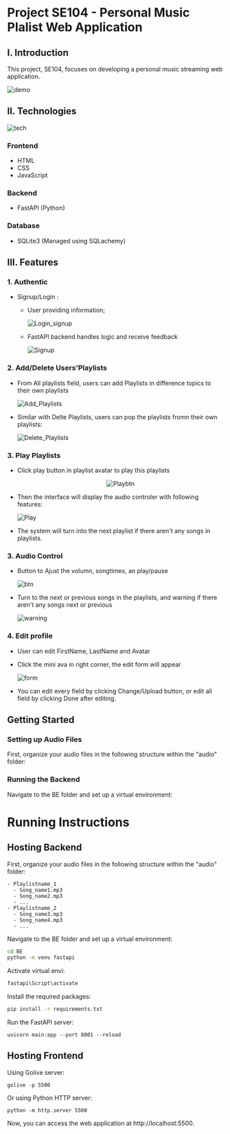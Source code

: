 # Project SE104 - Personal Music Plalist Web Application

## I. Introduction

This project, SE104, focuses on developing a personal music streaming web application.

![demo](img/demo.jpg)


## II. Technologies

![tech](img/tech.png)

### Frontend
- HTML
- CSS
- JavaScript

### Backend
- FastAPI (Python)

### Database
- SQLite3 (Managed using SQLachemy)


## III. Features
### 1. Authentic
- Signup/Login : 

  - User providing information; 

    ![Login_signup](img/login_signup.png)

  - FastAPI backend handles logic and receive feedback

    ![Signup](img/fail_success.png)

### 2. Add/Delete Users'Playlists
- From All playlists field, users can add Playlists in difference topics to their own playlists

  ![Add_Playlists](img/add.png)

- Similar with Delte Playlists, users can pop the playlists fromn their own playlists:

  ![Delete_Playlists](img/delete.png)

### 3. Play Playlists
- Click play button in playlist avatar to play this playlists
  <div style="text-align: center;">

  ![Playbtn](img/playbtn.png)

  </div>

- Then the interface will display the audio controler with following features:

  ![Play](img/play_playlist.png)

- The system will turn into the next playlist if there aren't any songs in playlists.

### 3. Audio Control
- Button to Ajust the volumn, songtimes, an play/pause

  ![btn](img/btn.png)

- Turn to the next or previous songs in the playlists, and warning if there aren't any songs next or previous

  ![warning](img/controler.png)

### 4. Edit profile
- User can edit FirstName, LastName and Avatar

- Click the mini ava in right corner, the edit form will appear

  ![form](img/profile.png)

- You can edit every field by clicking Change/Upload button, or edit all field by clicking Done after editing.

## Getting Started

### Setting up Audio Files

First, organize your audio files in the following structure within the "audio" folder:

### Running the Backend

Navigate to the BE folder and set up a virtual environment:

# Running Instructions

## Hosting Backend

First, organize your audio files in the following structure within the "audio" folder:
```
- Playlistname_1
  - Song_name1.mp3
  - Song_name2.mp3
  - ...
- Playlistname_2
  - Song_name3.mp3
  - Song_name4.mp3
  - ...
```
Navigate to the BE folder and set up a virtual environment:


```bash
cd BE
python -m venv fastapi
```

Activate virtual envi:

```bash
fastapi\Script\activate
```

Install the required packages:

```bash
pip install -r requirements.txt
```

Run the FastAPI server:

```
uvicorn main:app --port 8001 --reload

```

## Hosting Frontend

Using Golive server:
```
golive -p 5500

```
Or using Python HTTP server:

```
python -m http.server 5500
```
Now, you can access the web application at http://localhost:5500.


